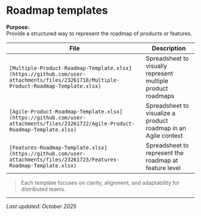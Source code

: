 # Roadmap templates

**Purpose:**  
Provide a structured way to represent the roadmap of products or features.

| File | Description |
|------|--------------|
| `[Multiple-Product-Roadmap-Template.xlsx](https://github.com/user-attachments/files/23261718/Multiple-Product-Roadmap-Template.xlsx)` | Spreadsheet to visually represent multiple product roadmaps |
| `[Agile-Product-Roadmap-Template.xlsx](https://github.com/user-attachments/files/23261722/Agile-Product-Roadmap-Template.xlsx)` | Spreadsheet to visualize a product roadmap in an Agile context |
| `[Features-Roadmap-Template.xlsx](https://github.com/user-attachments/files/23261723/Features-Roadmap-Template.xlsx)` | Spreadsheet to represent the roadmap at feature level |

> Each template focuses on clarity, alignment, and adaptability for distributed teams.

---

_Last updated: October 2025_

